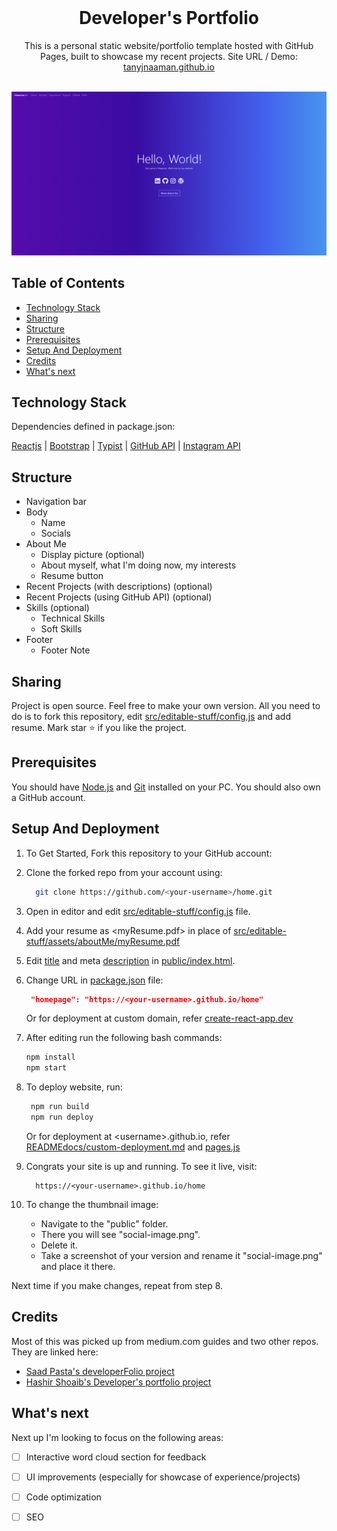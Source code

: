 <!-- PROJECT LOGO -->
<br />
<p align="center">
  <h1 align="center">Developer's Portfolio</h1>

  <p align="center">
    This is a personal static website/portfolio template hosted with GitHub Pages, built to showcase my recent projects. Site URL / Demo: 
    <a href="https://tanyjnaaman.github.io">tanyjnaaman.github.io</a>
    <br />
    <br />
  </p>
</p>

[![Site preview](/public/social-image.png)](https://tanyjnaaman.github.io/)

## Table of Contents

- [Technology Stack](#technology-stack-)
- [Sharing](#Sharing-)
- [Structure](#structure-)
- [Prerequisites](#prerequisites-)
- [Setup And Deployment](#setup-and-deployment-)
- [Credits](#credits-)
- [What's next](#What's-next-)

## Technology Stack

Dependencies defined in package.json:

[Reactjs](https://reactjs.org/)
| [Bootstrap](https://getbootstrap.com/)
| [Typist](https://github.com/jstejada/react-typist)
| [GitHub API](https://developer.github.com/v3/repos/)
| [Instagram API](https://www.instagram.com/developer/embedding/)

## Structure

- Navigation bar
- Body
  - Name
  - Socials
- About Me
  - Display picture (optional)
  - About myself, what I'm doing now, my interests
  - Resume button
- Recent Projects (with descriptions) (optional)
- Recent Projects (using GitHub API) (optional)
- Skills (optional)
  - Technical Skills
  - Soft Skills
- Footer
  - Footer Note


## Sharing

Project is open source. Feel free to make your own version. All you need to do is to fork this repository, edit [src/editable-stuff/config.js](./src/editable-stuff/config.js) and add resume. Mark star ⭐ if you like the project.

## Prerequisites

You should have [Node.js](https://nodejs.org/en/) and [Git](https://git-scm.com/) installed on your PC. You should also own a GitHub account.

## Setup And Deployment

1. To Get Started, Fork this repository to your GitHub account:
2. Clone the forked repo from your account using:

   ```bash
     git clone https://github.com/<your-username>/home.git
   ```

3. Open in editor and edit [src/editable-stuff/config.js](./src/editable-stuff/config.js) file.

4. Add your resume as <myResume.pdf> in place of [src/editable-stuff/assets/aboutMe/myResume.pdf](./src/editable-stuff/assets/aboutMe)

5. Edit [title](./public/index.html#L34) and meta [description](./public/index.html#L13) in [public/index.html](./public/index.html).
6. Change URL in [package.json](./package.json) file:

   ```json
    "homepage": "https://<your-username>.github.io/home"
   ```

   Or for deployment at custom domain, refer [create-react-app.dev](https://create-react-app.dev/docs/deployment/#step-1-add-homepage-to-packagejson)

7. After editing run the following bash commands:

   ```bash
   npm install
   npm start
   ```

8. To deploy website, run:

   ```bash
    npm run build
    npm run deploy
   ```

   Or for deployment at \<username>.github.io, refer [READMEdocs/custom-deployment.md](./READMEdocs/custom-deployment.md) and [pages.js](./pages.js)

9. Congrats your site is up and running. To see it live, visit:

   ```https
     https://<your-username>.github.io/home
   ```

10. To change the thumbnail image:

    - Navigate to the "public" folder.  
    - There you will see "social-image.png".  
    - Delete it.   
    - Take a screenshot of your version and rename it "social-image.png" and place it there.  
    
   Next time if you make changes, repeat from step 8.

## Credits 
Most of this was picked up from medium.com guides and two other repos. They are linked here: 

- [Saad Pasta's developerFolio project](https://github.com/saadpasta/developerFolio)
- [Hashir Shoaib's Developer's portfolio project](https://github.com/hashirshoaeb/home)

## What's next

Next up I'm looking to focus on the following areas:
- [ ] Interactive word cloud section for feedback
- [ ] UI improvements (especially for showcase of experience/projects)
- [ ] Code optimization
- [ ] SEO



